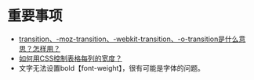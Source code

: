 # 重要事项

- [transition、-moz-transition、-webkit-transition、-o-transition是什么意思？怎样用？](https://zhidao.baidu.com/question/571327707.html)
- [如何用CSS控制表格每列的宽度？](https://zhidao.baidu.com/question/878602910570524372.html)
- 文字无法设置bold【font-weight】，很有可能是字体的问题。
